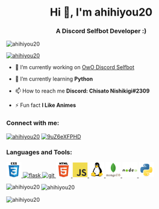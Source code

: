 <h1 align="center">Hi 👋, I'm ahihiyou20</h1>
<h3 align="center">A Discord Selfbot Developer :)</h3>

<p align="left"> <img src="https://komarev.com/ghpvc/?username=ahihiyou20&label=Profile%20views&color=0e75b6&style=flat" alt="ahihiyou20" /> </p>

<p align="left"> <a href="https://github.com/ryo-ma/github-profile-trophy"><img src="https://github-profile-trophy.vercel.app/?username=ahihiyou20" alt="ahihiyou20" /></a> </p>

- 🔭 I’m currently working on [OwO Discord Selfbot](https://github.com/ahihiyou20/discord-selfbot-owo-bot)

- 🌱 I’m currently learning **Python**

- 📫 How to reach me **Discord: Chisato Nishikigi#2309**

- ⚡ Fun fact **I Like Animes**

<h3 align="left">Connect with me:</h3>
<p align="left">
<a href="https://www.youtube.com/c/ahihiyou20" target="blank"><img align="center" src="https://raw.githubusercontent.com/rahuldkjain/github-profile-readme-generator/master/src/images/icons/Social/youtube.svg" alt="ahihiyou20" height="30" width="40" /></a>
<a href="https://discord.gg/9uZ6eXFPHD" target="blank"><img align="center" src="https://raw.githubusercontent.com/rahuldkjain/github-profile-readme-generator/master/src/images/icons/Social/discord.svg" alt="9uZ6eXFPHD" height="30" width="40" /></a>
</p>

<h3 align="left">Languages and Tools:</h3>
<p align="left"> <a href="https://www.w3schools.com/css/" target="_blank" rel="noreferrer"> <img src="https://raw.githubusercontent.com/devicons/devicon/master/icons/css3/css3-original-wordmark.svg" alt="css3" width="40" height="40"/> </a> <a href="https://flask.palletsprojects.com/" target="_blank" rel="noreferrer"> <img src="https://www.vectorlogo.zone/logos/pocoo_flask/pocoo_flask-icon.svg" alt="flask" width="40" height="40"/> </a> <a href="https://git-scm.com/" target="_blank" rel="noreferrer"> <img src="https://www.vectorlogo.zone/logos/git-scm/git-scm-icon.svg" alt="git" width="40" height="40"/> </a> <a href="https://www.w3.org/html/" target="_blank" rel="noreferrer"> <img src="https://raw.githubusercontent.com/devicons/devicon/master/icons/html5/html5-original-wordmark.svg" alt="html5" width="40" height="40"/> </a> <a href="https://developer.mozilla.org/en-US/docs/Web/JavaScript" target="_blank" rel="noreferrer"> <img src="https://raw.githubusercontent.com/devicons/devicon/master/icons/javascript/javascript-original.svg" alt="javascript" width="40" height="40"/> </a> <a href="https://www.linux.org/" target="_blank" rel="noreferrer"> <img src="https://raw.githubusercontent.com/devicons/devicon/master/icons/linux/linux-original.svg" alt="linux" width="40" height="40"/> </a> <a href="https://www.mongodb.com/" target="_blank" rel="noreferrer"> <img src="https://raw.githubusercontent.com/devicons/devicon/master/icons/mongodb/mongodb-original-wordmark.svg" alt="mongodb" width="40" height="40"/> </a> <a href="https://nodejs.org" target="_blank" rel="noreferrer"> <img src="https://raw.githubusercontent.com/devicons/devicon/master/icons/nodejs/nodejs-original-wordmark.svg" alt="nodejs" width="40" height="40"/> </a> <a href="https://www.python.org" target="_blank" rel="noreferrer"> <img src="https://raw.githubusercontent.com/devicons/devicon/master/icons/python/python-original.svg" alt="python" width="40" height="40"/> </a> </p>

<p><img align="left" src="https://github-readme-stats.vercel.app/api/top-langs?username=ahihiyou20&show_icons=true&locale=en&layout=compact" alt="ahihiyou20" /></p>

<p>&nbsp;<img align="center" src="https://github-readme-stats.vercel.app/api?username=ahihiyou20&show_icons=true&locale=en" alt="ahihiyou20" /></p>

<p><img align="center" src="https://github-readme-streak-stats.herokuapp.com/?user=ahihiyou20&" alt="ahihiyou20" /></p>
